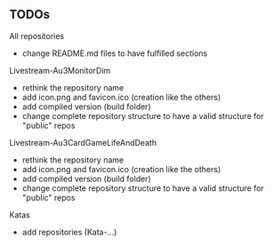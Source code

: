 ## TODOs

All repositories
- change README.md files to have fulfilled sections

Livestream-Au3MonitorDim
- rethink the repository name
- add icon.png and favicon.ico (creation like the others)
- add compiled version (build folder)
- change complete repository structure to have a valid structure for "public" repos

Livestream-Au3CardGameLifeAndDeath
- rethink the repository name
- add icon.png and favicon.ico (creation like the others)
- add compiled version (build folder)
- change complete repository structure to have a valid structure for "public" repos

Katas
- add repositories (Kata-...)
